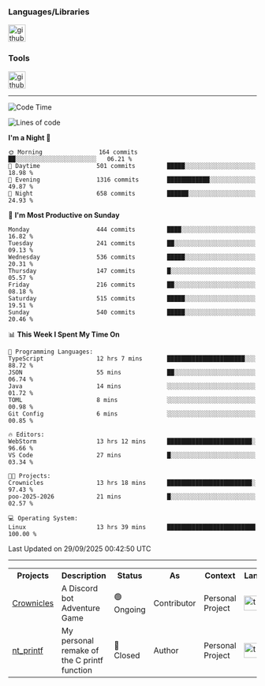 <div>
    <h3>Languages/Libraries</h3>
    <img alt="github-chart" src="https://skillicons.dev/icons?i=c,py,js,ts,discordjs,html,css,md" height="35px">
</div>
<div>
    <h3>Tools</h3>
    <img alt="github-chart" src="https://skillicons.dev/icons?i=discord,git,github,gitlab,vim,vscode,webstorm,pycharm,ubuntu,pnpm,nodejs,docker" height="35px">
</div>

---
<!--START_SECTION:waka-->
![Code Time](http://img.shields.io/badge/Code%20Time-333%20hrs%2024%20mins-blue)

![Lines of code](https://img.shields.io/badge/From%20Hello%20World%20I%27ve%20Written-131.6%20thousand%20lines%20of%20code-blue)

**I'm a Night 🦉** 

```text
🌞 Morning                164 commits         ██░░░░░░░░░░░░░░░░░░░░░░░   06.21 % 
🌆 Daytime                501 commits         █████░░░░░░░░░░░░░░░░░░░░   18.98 % 
🌃 Evening                1316 commits        ████████████░░░░░░░░░░░░░   49.87 % 
🌙 Night                  658 commits         ██████░░░░░░░░░░░░░░░░░░░   24.93 % 
```
📅 **I'm Most Productive on Sunday** 

```text
Monday                   444 commits         ████░░░░░░░░░░░░░░░░░░░░░   16.82 % 
Tuesday                  241 commits         ██░░░░░░░░░░░░░░░░░░░░░░░   09.13 % 
Wednesday                536 commits         █████░░░░░░░░░░░░░░░░░░░░   20.31 % 
Thursday                 147 commits         █░░░░░░░░░░░░░░░░░░░░░░░░   05.57 % 
Friday                   216 commits         ██░░░░░░░░░░░░░░░░░░░░░░░   08.18 % 
Saturday                 515 commits         █████░░░░░░░░░░░░░░░░░░░░   19.51 % 
Sunday                   540 commits         █████░░░░░░░░░░░░░░░░░░░░   20.46 % 
```


📊 **This Week I Spent My Time On** 

```text
💬 Programming Languages: 
TypeScript               12 hrs 7 mins       ██████████████████████░░░   88.72 % 
JSON                     55 mins             ██░░░░░░░░░░░░░░░░░░░░░░░   06.74 % 
Java                     14 mins             ░░░░░░░░░░░░░░░░░░░░░░░░░   01.72 % 
TOML                     8 mins              ░░░░░░░░░░░░░░░░░░░░░░░░░   00.98 % 
Git Config               6 mins              ░░░░░░░░░░░░░░░░░░░░░░░░░   00.85 % 

🔥 Editors: 
WebStorm                 13 hrs 12 mins      ████████████████████████░   96.66 % 
VS Code                  27 mins             █░░░░░░░░░░░░░░░░░░░░░░░░   03.34 % 

🐱‍💻 Projects: 
Crownicles               13 hrs 18 mins      ████████████████████████░   97.43 % 
poo-2025-2026            21 mins             █░░░░░░░░░░░░░░░░░░░░░░░░   02.57 % 

💻 Operating System: 
Linux                    13 hrs 39 mins      █████████████████████████   100.00 % 
```


 Last Updated on 29/09/2025 00:42:50 UTC
<!--END_SECTION:waka-->

---
<table>
    <tr>
        <th>Projects</th>
        <th>Description</th>
        <th>Status</th>
        <th>As</th>
        <th>Context</th>
        <th>Language</th>
    </tr>
    <tr>
        <td>
            <a href="https://github.com/Crownicles/Crownicles">Crownicles</a>
        </td>
        <td>
            A Discord bot Adventure Game
        </td>
        <td>
            🟢 Ongoing
        </td>
        <td>
            Contributor
        </td>
        <td>
            Personal Project
        </td>
        <td>
            <img alt="ts icon" src="https://skillicons.dev/icons?i=ts" height="30px">
        </td>
    </tr>
        <td>
            <a href="https://github.com/Ntalcme/nt_printf">nt_printf</a>
        </td>
        <td>
             My personal remake of the C printf function 
        </td>
        <td>
            🔴 Closed
        </td>
        <td>
            Author
        </td>
        <td>
            Personal Project
        </td>
        <td>
            <img alt="ts icon" src="https://skillicons.dev/icons?i=c" height="30px">
        </td>
    </tr>
</table>

